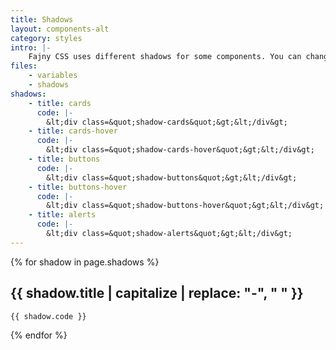 ```yaml
---
title: Shadows
layout: components-alt
category: styles
intro: |-
    Fajny CSS uses different shadows for some components. You can change them by editing the file <code>scss/_variables.scss</code>. The file <code>_shadows.scss</code> is only for the classes.
files:
    - variables
    - shadows
shadows:
    - title: cards
      code: |-
        &lt;div class=&quot;shadow-cards&quot;&gt;&lt;/div&gt;
    - title: cards-hover
      code: |-
        &lt;div class=&quot;shadow-cards-hover&quot;&gt;&lt;/div&gt;
    - title: buttons
      code: |-
        &lt;div class=&quot;shadow-buttons&quot;&gt;&lt;/div&gt;
    - title: buttons-hover
      code: |-
        &lt;div class=&quot;shadow-buttons-hover&quot;&gt;&lt;/div&gt;
    - title: alerts
      code: |-
        &lt;div class=&quot;shadow-alerts&quot;&gt;&lt;/div&gt;
---
```


<div class="transparent col-12"></div>

{% for shadow in page.shadows %}
<div class="col-12">
    <h2>{{ shadow.title | capitalize | replace: "-", " " }}</h2>
</div>

<div class="col-12">
    <div class="demo-components">
        <div class="content-demo fonts-demo">
            <div class="shadow-demo shadow-{{ shadow.title }}"></div>
        </div>
        <pre><code class="html">{{ shadow.code }}</code></pre>
    </div>
</div>
{% endfor %}